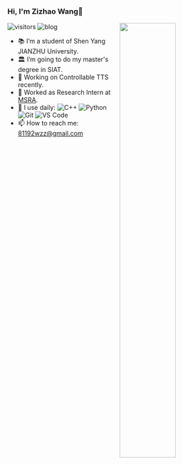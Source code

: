 ### Hi, I'm Zizhao Wang👋 
![visitors](https://visitor-badge.glitch.me/badge?page_id=hit-thusz-Rookiecj.hit-thusz-Rookiecj.README)
![blog](https://img.shields.io/badge/blog-https%3A%2F%2Fblog.csdn.net%2Fjunbaba__%3Fspm%3D1010.2135.3001.5113-red)
<img align="right" width="50%" src="https://github-readme-stats.vercel.app/api?username=hit-thusz-Rookiecj&show_icons=true">

- 📚 I’m a student of Shen Yang JIANZHU University.
- 🏛 I’m going to do my master's degree in SIAT.
- 🔭 Working on Controllable TTS recently.
- :briefcase: Worked as Research Intern at [MSRA](https://www.microsoft.com/en-us/research/).
- 🚀 I use daily:
![C++](https://img.shields.io/badge/-Python-8fcfd1?style=plastic&logo=C++)
![Python](https://img.shields.io/badge/-java-3f4441?style=plastic&logo=Python)
![Git](https://img.shields.io/badge/-Git-black?style=plastic&logo=git)
![VS Code](https://img.shields.io/badge/-VS%20Code-007ACC?style=plastic&logo=visual-studio-code)
- 📫 How to reach me: 81192wzz@gmail.com

